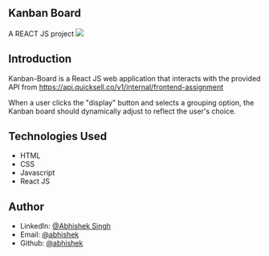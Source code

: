 ## Kanban Board
A REACT JS project
<kbd>![](https://res.cloudinary.com/anshumxn09/image/upload/v1692799526/test/quickSell2_pjyru9.png)</kbd>

## Introduction

Kanban-Board is a React JS web application that interacts with the provided API from  https://api.quicksell.co/v1/internal/frontend-assignment

When a user clicks the "display" button and selects a grouping option, the Kanban board should dynamically adjust to reflect the user's choice.


## Technologies Used
* HTML
* CSS
* Javascript
* React JS
## Author
* LinkedIn: [@Abhishek Singh](https://www.linkedin.com/in/abhishek-singh-b46994202/)
* Email: [@abhishek](mailto:abhisheksingh90627@gmail.com)
* Github: [@abhishek](https://github.com/abhi4267)
